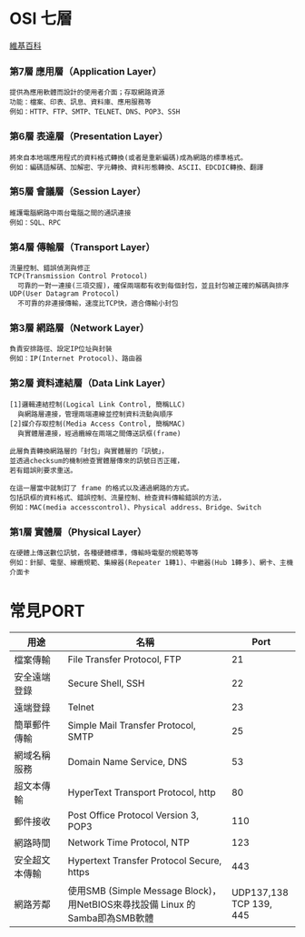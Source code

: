 # OSI 七層
[維基百科](https://zh.wikipedia.org/wiki/OSI%E6%A8%A1%E5%9E%8B)
### 第7層 應用層（Application Layer）
```
提供為應用軟體而設計的使用者介面；存取網路資源
功能：檔案、印表、訊息、資料庫、應用服務等
例如：HTTP、FTP、SMTP、TELNET、DNS、POP3、SSH
```
### 第6層 表達層（Presentation Layer）
```
將來自本地端應用程式的資料格式轉換(或者是重新編碼)成為網路的標準格式。
例如：編碼語解碼、加解密、字元轉換、資料形態轉換、ASCII、EDCDIC轉換、翻譯
```
### 第5層 會議層（Session Layer）
```
維護電腦網路中兩台電腦之間的通訊連接
例如：SQL、RPC
```
### 第4層 傳輸層（Transport Layer）
```
流量控制、錯誤偵測與修正
TCP(Transmission Control Protocol)
  可靠的一對一連接(三項交握)，確保兩端都有收到每個封包，並且封包被正確的解碼與排序
UDP(User Datagram Protocol)
  不可靠的非連接傳輸，速度比TCP快，適合傳輸小封包
```
### 第3層 網路層（Network Layer）
```
負責安排路徑、設定IP位址與封裝
例如：IP(Internet Protocol)、路由器
```
### 第2層 資料連結層（Data Link Layer）
```
[1]邏輯連結控制(Logical Link Control, 簡稱LLC)
  與網路層連接，管理兩端連線並控制資料流動與順序
[2]媒介存取控制(Media Access Control, 簡稱MAC)
  與實體層連接，經過纜線在兩端之間傳送訊框(frame)
  
此層負責轉換網路層的「封包」與實體層的「訊號」，
並透過checksum的機制檢查實體層傳來的訊號日否正確，
若有錯誤則要求重送。

在這一層當中就制訂了 frame 的格式以及通過網路的方式。
包括訊框的資料格式、錯誤控制、流量控制、檢查資料傳輸錯誤的方法，
例如：MAC(media accesscontrol)、Physical address、Bridge、Switch
```
### 第1層 實體層（Physical Layer）
```
在硬體上傳送數位訊號，各種硬體標準，傳輸時電壓的規範等等
例如：針腳、電壓、線纜規範、集線器(Repeater 1轉1)、中繼器(Hub 1轉多)、網卡、主機介面卡
```
# 常見PORT
| 用途 | 名稱 | Port |
| -------- | ---- | ---- |
| 檔案傳輸 | File Transfer Protocol, FTP | 21 | 
| 安全遠端登錄 | Secure Shell, SSH | 22 | 
| 遠端登錄 | Telnet | 23 | 
| 簡單郵件傳輸 | Simple Mail Transfer Protocol, SMTP | 25 | 
| 網域名稱服務 | Domain Name Service, DNS | 53 | 
| 超文本傳輸 | HyperText Transport Protocol, http | 80 | 
| 郵件接收 | Post Office Protocol Version 3, POP3 | 110 | 
| 網路時間 | Network Time Protocol, NTP | 123 | 
| 安全超文本傳輸 | Hypertext Transfer Protocol Secure, https | 443 | 
| 網路芳鄰 | 使用SMB (Simple Message Block)，<br>用NetBIOS來尋找設備 Linux 的Samba即為SMB軟體 | UDP137,138<br>TCP 139, 445 | 
